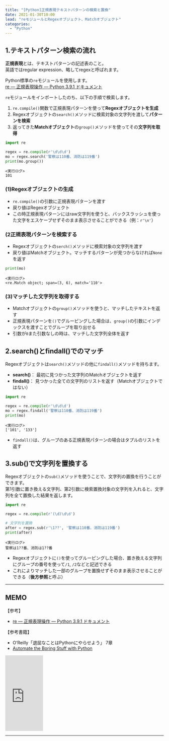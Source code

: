 ```yaml
---
title: "[Python]正規表現テキストパターンの検索と置換"
date: 2021-01-30T10:00
lead: "reモジュールとRegexオブジェクト、Matchオブジェクト"
categories:
  - "Python"
---
```


## 1.テキストパターン検索の流れ
**正規表現**とは、テキストパターンの記述表のこと。  
英語ではregular expression、略してregexと呼ばれます。

Python標準の`re`モジュールを使用します。  
[re — 正規表現操作 — Python 3.9.1 ドキュメント](https://docs.python.org/ja/3/library/re.html)

`re`モジュールをインポートしたのち、以下の手順で検索します。
1. `re.compile()`関数で正規表現パターンを使って**Regexオブジェクトを生成**
2. Regexオブジェクトの`search()`メソッドに検索対象の文字列を渡して**パターンを検索**
3. 返ってきた**Matchオブジェクト**の`group()`メソッドを使ってその**文字列を取得**

```python
import re

regex = re.compile(r'\d\d\d')
mo = regex.search('警察は110番、消防は119番')
print(mo.group())
```

```
<実行ログ>
101
```

### (1)Regexオブジェクトの生成
- `re.compile()`の引数に正規表現パターンを渡す
- 戻り値はRegexオブジェクト
- この時正規表現パターンにはraw文字列を使うと、バックスラッシュを使った文字をエスケープせずそのまま表示させることができる（例：`r'\n'`）


### (2正規表現パターンを検索する
- Regexオブジェクトの`serch()`メソッドに検索対象の文字列を渡す
- 戻り値はMatchオブジェクト。マッチするパターンが見つからなければ`None`を返す

```python
print(mo)
```

```
<実行ログ>
<re.Match object; span=(3, 6), match='110'>
```


### (3)マッチした文字列を取得する
- Matchオブジェクトの`group()`メソッドを使うと、マッチしたテキストを返す
- 正規表現パターンを`()`でグルーピングした場合は、`group()`の引数にインデックスを渡すことでグループを取り出せる
- 引数が`0`また引数なしの時は、マッチした文字列全体を返す


## 2.search()とfindall()でのマッチ
Regexオブジェクトは`search()`メソッドの他に`findall()`メソッドを持ちます。
- **search()**： 最初に見つかった文字列のMatchオブジェクトを返す
- **findall()**： 見つかった全ての文字列のリストを返す（Matchオブジェクトではない）

```python
import re

regex = re.compile(r'\d\d\d')
mo = regex.findall('警察は110番、消防は119番')
print(mo)
```

```
<実行ログ>
['101', '133']
```

- `findall()`は、グループのある正規表現パターンの場合はタプルのリストを返す


## 3.sub()で文字列を置換する
Regexオブジェクトの`sub()`メソッドを使うことで、文字列の置換を行うことができます。  
第1引数に置き換える文字列、第2引数に検索置換対象の文字列を入れると、文字列を全て置換した結果を返します。

```python
import re

regex = re.compile(r'(\d)\d\d')

# 文字列を置換
after = regex.sub(r'\1??', '警察は110番、消防は119番')
print(after)
```

```
<実行ログ>
警察は1??番、消防は1??番
```

- Regexオブジェクトに`()`を使ってグルーピングした場合、置き換える文字列にグループの番号を使って`/1`, `/2`などと記述できる
- これによりマッチした一部のグループを置換せずそのまま表示させることができる（**後方参照**と呼ぶ）

---
## MEMO
【参考】
- [re — 正規表現操作 — Python 3.9.1 ドキュメント](https://docs.python.org/ja/3/library/re.html)

【参考書籍】
- O’Reilly「退屈なことはPythonにやらせよう」 7章
- [Automate the Boring Stuff with Python](https://automatetheboringstuff.com/)
<iframe style="width:120px;height:240px;" marginwidth="0" marginheight="0" scrolling="no" frameborder="0" src="https://rcm-fe.amazon-adsystem.com/e/cm?ref=qf_sp_asin_til&t=massasquash08-22&m=amazon&o=9&p=8&l=as1&IS1=1&detail=1&asins=487311778X&linkId=691e891718cdd36feb75e664a0a2f53a&bc1=ffffff&amp;lt1=_top&fc1=333333&lc1=0066c0&bg1=ffffff&f=ifr"></iframe>

---